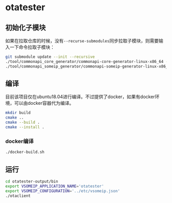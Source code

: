 # otatester

## 初始化子模块

如果在拉取仓库的时候，没有`--recurse-submodules`同步拉取子模块，则需要输入一下命令拉取子模块：

```bash
git submodule update --init --recursive
./tool/commonapi_core_generator/commonapi-core-generator-linux-x86_64 -sk -d ./src-gen/ ./fidl/OtaTester.fidl
./tool/commonapi_someip_generator/commonapi-someip-generator-linux-x86_64 -d ./src-gen/ ./fidl/OtaTester.fdepl
```

## 编译

目前该项目仅在ubuntu18.04进行编译。不过提供了docker，如果有docker环境，可以由docker容器代为编译。

```bash
mkdir build
cmake ..
cmake --build .
cmake --install .
```

### docker编译

```bash
./docker-build.sh
```

## 运行

```bash
cd otatester-output/bin
export VSOMEIP_APPLICATION_NAME='otatester'
export VSOMEIP_CONFIGURATION='../etc/vsomeip.json'
./otaclient
```
